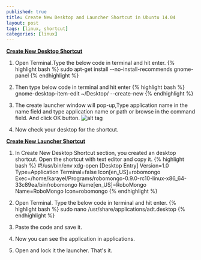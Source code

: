 ```yaml
---
published: true
title: Create New Desktop and Launcher Shortcut in Ubuntu 14.04
layout: post
tags: [linux, shortcut]
categories: [linux]
---
```

<b><u>Create New Desktop Shortcut</u></b>

1) Open Terminal.Type the below code in terminal and hit enter.
{% highlight bash %}
sudo apt-get install --no-install-recommends gnome-panel
{% endhighlight %}

2) Then type below code in terminal and hit enter
{% highlight bash %}
gnome-desktop-item-edit ~/Desktop/ --create-new
{% endhighlight %}

3) The create launcher window will pop-up,Type application name in the name field and type application name or path or browse in the command field. And click OK button.
![alt tag](http://i.stack.imgur.com/VqTEQ.png)

4) Now check your desktop for the shortcut.

<b><u>Create New Launcher Shortcut</u></b>

1) In Create New Desktop Shortcut section, you created an desktop shortcut. Open the shortcut with text editor and copy it. 
{% highlight bash %}
#!/usr/bin/env xdg-open
[Desktop Entry]
Version=1.0
Type=Application
Terminal=false
Icon[en_US]=robomongo
Exec=/home/karayel/Programs/robomongo-0.9.0-rc10-linux-x86_64-33c89ea/bin/robomongo
Name[en_US]=RoboMongo
Name=RoboMongo
Icon=robomongo
{% endhighlight %}

2) Open Terminal. Type the below code in terminal and hit enter.
{% highlight bash %}
sudo nano /usr/share/applications/adt.desktop
{% endhighlight %}

3) Paste the code and save it.

4) Now you can see the application in applications.

5) Open and lock it the launcher. That's it.